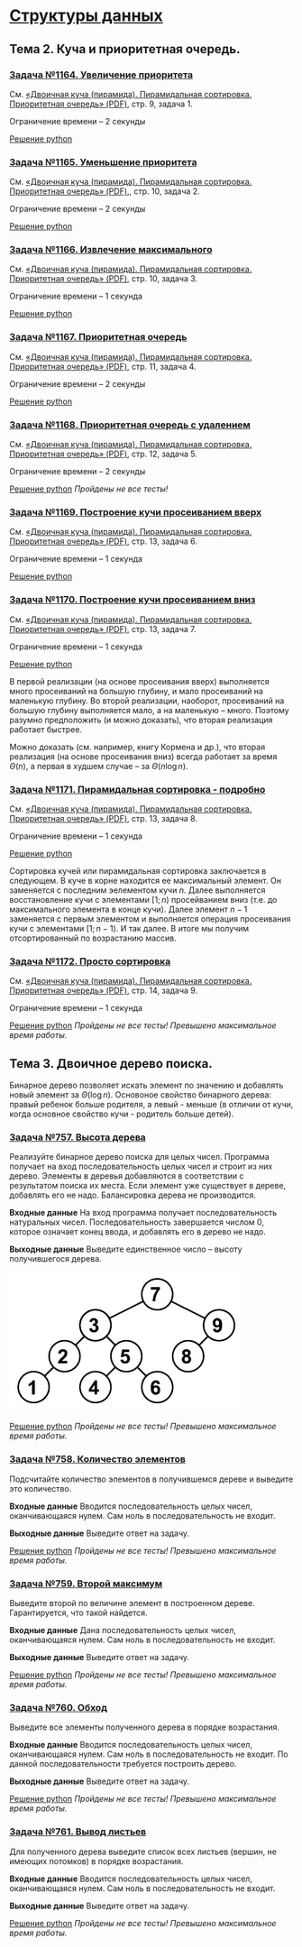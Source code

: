 # [Структуры данных](https://informatics.msk.ru/course/view.php?id=18#section-2)

## Тема 2. Куча и приоритетная очередь.

### [Задача №1164. Увеличение приоритета](https://informatics.msk.ru/mod/statements/view.php?id=1234#1)

См. <a href="https://informatics.msk.ru/mod/resource/view.php?id=1230">«Двоичная куча (пирамида). Пирамидальная сортировка. Приоритетная очередь» (PDF)</a>, стр. 9, задача 1.

Ограничение времени – 2 секунды

[Решение python](./topic_2/task_1164_increment.py)

### [Задача №1165. Уменьшение приоритета](https://informatics.msk.ru/mod/statements/view.php?id=1234&chapterid=1165#1)

См. <a href="https://informatics.msk.ru/mod/resource/view.php?id=1230">«Двоичная куча (пирамида). Пирамидальная сортировка. Приоритетная очередь» (PDF)</a>,, стр. 10, задача 2.

Ограничение времени – 2 секунды

[Решение python](./topic_2/task_1165_decrement.py)

### [Задача №1166. Извлечение максимального](https://informatics.msk.ru/mod/statements/view.php?chapterid=1166#1)
См. <a href="https://informatics.msk.ru/mod/resource/view.php?id=1230">«Двоичная куча (пирамида). Пирамидальная сортировка. Приоритетная очередь» (PDF)</a>, стр. 10, задача 3.

Ограничение времени – 1 секунда

[Решение python](./topic_2/task_1166_extract_max.py)

### [Задача №1167. Приоритетная очередь](https://informatics.msk.ru/mod/statements/view.php?id=1234&chapterid=1167#1)
См. <a href="https://informatics.msk.ru/mod/resource/view.php?id=1230">«Двоичная куча (пирамида). Пирамидальная сортировка. Приоритетная очередь» (PDF)</a>, стр. 11, задача 4.

Ограничение времени – 2 секунды

[Решение python](./topic_2/task_1167_priority_queue.py)

### [Задача №1168. Приоритетная очередь с удалением](https://informatics.msk.ru/mod/statements/view.php?id=1234&chapterid=1168#1)
См. <a href="https://informatics.msk.ru/mod/resource/view.php?id=1230">«Двоичная куча (пирамида). Пирамидальная сортировка. Приоритетная очередь» (PDF)</a>, стр. 12, задача 5.

Ограничение времени – 2 секунды

[Решение python](./topic_2/task_1168_priority_queue_with_removal.py) _Пройдены не все тесты!_

### [Задача №1169. Построение кучи просеиванием вверх](https://informatics.msk.ru/mod/statements/view.php?id=1234&chapterid=1169#1)
См. <a href="https://informatics.msk.ru/mod/resource/view.php?id=1230">«Двоичная куча (пирамида). Пирамидальная сортировка. Приоритетная очередь» (PDF)</a>, стр. 13, задача 6.

Ограничение времени – 1 секунда

[Решение python](./topic_2/task_1169_build_heap_shift_up.py)

### [Задача №1170. Построение кучи просеиванием вниз](https://informatics.msk.ru/mod/statements/view.php?id=1234&chapterid=1170#1)
См. <a href="https://informatics.msk.ru/mod/resource/view.php?id=1230">«Двоичная куча (пирамида). Пирамидальная сортировка. Приоритетная очередь» (PDF)</a>, стр. 13, задача 7.

Ограничение времени – 1 секунда

[Решение python](./topic_2/task_1170_build_heap_shift_down.py)

В первой реализации (на основе просеивания вверх) выполняется много просеиваний на большую глубину, и мало просеиваний на маленькую глубину. Во второй реализации, наоборот, просеиваний на большую глубину выполняется мало, а на маленькую – много. Поэтому разумно предположить (и можно доказать), что вторая реализация работает быстрее.

Можно доказать (см. например, книгу Кормена и др.), что вторая реализация (на основе просеивания вниз) всегда работает за время $\Theta(n)$, а первая в худшем случае – за $\Theta(n \log{n})$. 

### [Задача №1171. Пирамидальная сортировка - подробно](https://informatics.msk.ru/mod/statements/view.php?id=1234&chapterid=1171#1)
См. <a href="https://informatics.msk.ru/mod/resource/view.php?id=1230">«Двоичная куча (пирамида). Пирамидальная сортировка. Приоритетная очередь» (PDF)</a>, стр. 13, задача 8.

Ограничение времени – 1 секунда

[Решение python](./topic_2/task_1171_detailed_pyramid_sort.py)

Сортировка кучей или пирамидальная сортировка заключается в следующем. В куче в корне находится ее максимальный элемент. Он заменяется с последним эелементом кучи $n$. Далее выполняется восстановление кучи с элементами $[1; n)$ просейванием вниз (т.е. до максимального элемента в конце кучи). Далее элемент $n - 1$ заменяется с первым элементом и выполняется операция просеивания кучи с элементами $[1; n - 1)$. И так далее. В итоге мы получим отсортированный по возрастанию массив.

### [Задача №1172. Просто сортировка](https://informatics.msk.ru/mod/statements/view.php?id=1234&chapterid=1172#1)
См. <a href="https://informatics.msk.ru/mod/resource/view.php?id=1230">«Двоичная куча (пирамида). Пирамидальная сортировка. Приоритетная очередь» (PDF)</a>, стр. 14, задача 9.

Ограничение времени – 1 секунда

[Решение python](./topic_2/task_1172_pyramid_sort.py) _Пройдены не все тесты! Превышено максимальное время работы._

## Тема 3. Двоичное дерево поиска.

Бинарное дерево позволяет искать элемент по значению и добавлять новый элемент за $\Theta(\log{n})$. Основоное свойство бинарного дерева: правый ребенок больше родителя, а левый - меньше (в отличии от кучи, когда основное свойство кучи - родитель больше детей).

### [Задача №757. Высота дерева](https://informatics.msk.ru/mod/statements/view.php?id=599#1)
Реализуйте бинарное дерево поиска для целых чисел. Программа получает на вход последовательность целых чисел и строит из них дерево. Элементы в деревья добавляются в соответствии с результатом поиска их места. Если элемент уже существует в дереве, добавлять его не надо. Балансировка дерева не производится.

**Входные данные**
На вход программа получает последовательность натуральных чисел. Последовательность завершается числом 0, которое означает конец ввода, и добавлять его в дерево не надо.

**Выходные данные**
Выведите единственное число – высоту получившегося дерева.

<img src="./images/pic133.gif"></img>

[Решение python](./topic_3/task_757_tree_height.py) _Пройдены не все тесты! Превышено максимальное время работы._

### [Задача №758. Количество элементов](https://informatics.msk.ru/mod/statements/view.php?id=599&chapterid=758#1)
Подсчитайте количество элементов в получившемся дереве и выведите это количество.

**Входные данные**
Вводится последовательность целых чисел, оканчивающаяся нулем. Сам ноль в последовательность не входит.

**Выходные данные**
Выведите ответ на задачу.

[Решение python](./topic_3/task_758_quantity_of_elements.py) _Пройдены не все тесты! Превышено максимальное время работы._

### [Задача №759. Второй максимум](https://informatics.msk.ru/mod/statements/view.php?id=599&chapterid=759#1)
Выведите второй по величине элемент в построенном дереве. Гарантируется, что такой найдется.

**Входные данные**
Дана последовательность целых чисел, оканчивающаяся нулем. Сам ноль в последовательность не входит.

**Выходные данные**
Выведите ответ на задачу.

[Решение python](./topic_3/task_759_second_max.py) _Пройдены не все тесты! Превышено максимальное время работы._

### [Задача №760. Обход](https://informatics.msk.ru/mod/statements/view.php?id=599&chapterid=760#1)
Выведите все элементы полученного дерева в порядке возрастания.

**Входные данные**
Вводится последовательность целых чисел, оканчивающаяся нулем. Сам ноль в последовательность не входит. По данной последовательности требуется построить дерево.

**Выходные данные**
Выведите ответ на задачу.

[Решение python](./topic_3/task_760_detour.py) _Пройдены не все тесты! Превышено максимальное время работы._

### [Задача №761. Вывод листьев](https://informatics.msk.ru/mod/statements/view.php?id=599&chapterid=761#1)
Для полученного дерева выведите список всех листьев (вершин, не имеющих потомков) в порядке возрастания.

**Входные данные**
Вводится последовательность целых чисел, оканчивающаяся нулем. Сам ноль в последовательность не входит.

**Выходные данные**
Выведите ответ на задачу.

[Решение python](./topic_3/task_761_leafs_print.py) _Пройдены не все тесты! Превышено максимальное время работы._